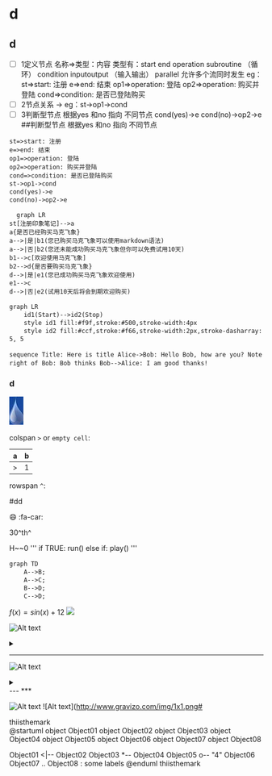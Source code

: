 # d

## d

 - [ ] 1定义节点
名称=>类型：内容
类型有：start
        end
        operation 
        subroutine （循环）
        condition
        inputoutput （输入输出）
        parallel 允许多个流同时发生
        eg： st=>start: 注册
              e=>end: 结束
op1=>operation: 登陆
op2=>operation: 购买并登陆
cond=>condition: 是否已登陆购买
 - [ ] 2节点关系
  ->   eg：st->op1->cond
 - [ ] 3判断型节点
  根据yes 和no 指向 不同节点
cond(yes)->e
cond(no)->op2->e
##判断型节点 根据yes 和no 指向 不同节点

```flow
st=>start: 注册
e=>end: 结束
op1=>operation: 登陆
op2=>operation: 购买并登陆
cond=>condition: 是否已登陆购买
st->op1->cond
cond(yes)->e
cond(no)->op2->e
``` 
```mermaid
  graph LR
st[注册印象笔记]-->a
a{是否已经购买马克飞象}
a-->|是|b1(您已购买马克飞象可以使用markdown语法)
a-->|否|b2(您还未能成功购买马克飞象但你可以免费试用10天)
b1-->c[欢迎使用马克飞象]
b2-->d{是否要购买马克飞象}
d-->|是|e1(您已成功购买马克飞象欢迎使用)
e1-->c
d-->|否|e2(试用10天后将会到期欢迎购买)
```

```mermaid
graph LR
    id1(Start)-->id2(Stop)
    style id1 fill:#f9f,stroke:#500,stroke-width:4px
    style id2 fill:#ccf,stroke:#f66,stroke-width:2px,stroke-dasharray: 5, 5
```



​```sequence
Title: Here is title
Alice->Bob: Hello Bob, how are you?
Note right of Bob: Bob thinks
Bob-->Alice: I am good thanks!
​```


[](http://github.com)

### d
![](/mygame/yudi.jpg)

colspan `>` or `empty cell`:

| a | b |
|---|---|
| > | 1 |

rowspan `^`:

#dd

:smile:
:fa-car:

30^th^

H~~0
''' if TRUE: 
        run()
    else if:
        play()
'''
```mermaid
graph TD
    A-->B;
    A-->C;
    B-->D;
    C-->D;
```

$f(x) =sin(x) +12$
<img src='https://g.gravizo.com/svg?
 digraph G {
   main -> parse -> execute;
   main -> init;
   main -> cleanup;
   execute -> make_string;
   execute -> printf
   init -> make_string;
   main -> printf;
   execute -> compare;
 }
'/>

![Alt text](https://g.gravizo.com/source/custom_mark10?https%3A%2F%2Fraw.githubusercontent.com%2FTLmaK0%2Fgravizo%2Fmaster%2FREADME.md)
<details> 
<summary></summary>
custom_mark10
  digraph G {
    size ="4,4";
    main [shape=box];
    main -> parse [weight=8];
    parse -> execute;
    main -> init [style=dotted];
    main -> cleanup;
    execute -> { make_string; printf};
    init -> make_string;
    edge [color=red];
    main -> printf [style=bold,label="100 times"];
    make_string [label="make a string"];
    node [shape=box,style=filled,color=".7 .3 1.0"];
    execute -> compare;
  }
custom_mark10
</details>

---------------------------------
![Alt text](https://g.gravizo.com/source/svg/custom_mark12?https%3A%2F%2Fraw.githubusercontent.com%2FTLmaK0%2Fgravizo%2Fmaster%2FREADME.md)
<details> 
<summary></summary>
custom_mark12
/**
*Structural Things
*@opt commentname
*@note Notes can
*be extended to
*span multiple lines
*/
class Structural{}

/**
*@opt all
*@note Class
*/
class Counter extends Structural {
        static public int counter;
        public int getCounter();
}

/**
*@opt shape activeclass
*@opt all
*@note Active Class
*/
class RunningCounter extends Counter{}
custom_mark12
</details>
---
***


![Alt text](https://g.gravizo.com/source/svg/thiisthemark?http%3A%2F%2Fwww.gravizo.com)
![Alt text](http://www.gravizo.com/img/1x1.png#

thiisthemark        
@startuml
object Object01
object Object02
object Object03
object Object04
object Object05
object Object06
object Object07
object Object08

Object01 <|-- Object02
Object03 *-- Object04
Object05 o-- "4" Object06
Object07 .. Object08 : some labels
@enduml
thiisthemark        
        



